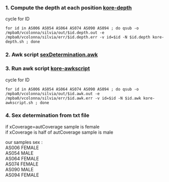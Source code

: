 
### 1. Compute the depth at each position [kore-depth](jobs/kore-depth.sh)
cycle for ID
```
for id in AS006 AS054 AS064 AS074 AS090 AS094 ; do qsub -o /mpba0/vcolonna/silvia/out/$id.depth.out -e /mpba0/vcolonna/silvia/err/$id.depth.err -v id=$id -N $id.depth kore-depth.sh ; done 

```
### 2. Awk script [sexDetermination.awk](sexDetermination.awk)

### 3. Run awk script [kore-awkscript](kore-awkscript.sh)
cycle for ID
```
for id in AS006 AS054 AS064 AS074 AS090 AS094 ; do qsub -o /mpba0/vcolonna/silvia/out/$id.awk.out -e /mpba0/vcolonna/silvia/err/$id.awk.err -v id=$id -N $id.awk kore-awkscript.sh ; done 

```
### 4. Sex determination from txt file
if xCoverage=autCoverage sample is female  
if xCoverage is half of autCoverage sample is male

our samples sex :  
AS006 FEMALE  
AS054 MALE  
AS064 FEMALE  
AS074 FEMALE  
AS090 MALE  
AS094 FEMALE  



